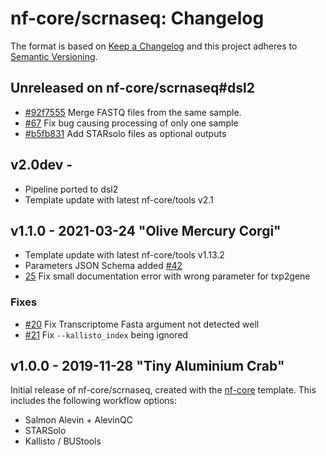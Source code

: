 # nf-core/scrnaseq: Changelog

The format is based on [Keep a Changelog](https://keepachangelog.com/en/1.0.0/)
and this project adheres to [Semantic Versioning](https://semver.org/spec/v2.0.0.html).

## Unreleased on nf-core/scrnaseq#dsl2
* [#92f7555](https://github.com/RHReynolds/nf-core-scrnaseq/commit/92f7555f73a703e56631fa9a8a80bceb0da961a7) Merge FASTQ files from the same sample.
* [#67](https://github.com/nf-core/scrnaseq/pull/67) Fix bug causing processing of only one sample
* [#b5fb831](https://github.com/RHReynolds/nf-core-scrnaseq/commit/b5fb83162f18193a3422c7af6fe61ed790134b63) Add STARsolo files as optional outputs

## v2.0dev -

* Pipeline ported to dsl2
* Template update with latest nf-core/tools v2.1

## v1.1.0 - 2021-03-24 "Olive Mercury Corgi"

* Template update with latest nf-core/tools v1.13.2
* Parameters JSON Schema added [#42](https://github.com/nf-core/scrnaseq/issues/42)
* [25](https://github.com/nf-core/scrnaseq/issues/25) Fix small documentation error with wrong parameter for txp2gene

### Fixes

* [#20](https://github.com/nf-core/scrnaseq/issues/20) Fix Transcriptome Fasta argument not detected well
* [#21](https://github.com/nf-core/scrnaseq/issues/21) Fix `--kallisto_index` being ignored

## v1.0.0 - 2019-11-28 "Tiny Aluminium Crab"

Initial release of nf-core/scrnaseq, created with the [nf-core](http://nf-co.re/) template.
This includes the following workflow options:

* Salmon Alevin + AlevinQC
* STARSolo
* Kallisto / BUStools
